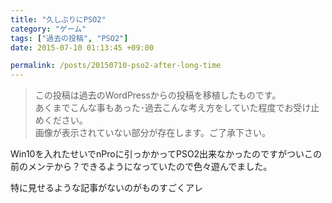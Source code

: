 ```yaml
---
title: "久しぶりにPSO2"
category: "ゲーム"
tags: ["過去の投稿", "PSO2"]
date: 2015-07-10 01:13:45 +09:00

permalink: /posts/20150710-pso2-after-long-time
---
```


> この投稿は過去のWordPressからの投稿を移植したものです。  
> あくまでこんな事もあった･過去こんな考え方をしていた程度でお受け止めください。  
> 画像が表示されていない部分が存在します。ご了承下さい。

Win10を入れたせいでnProに引っかかってPSO2出来なかったのですがついこの前のメンテから？できるようになっていたので色々遊んでました。

特に見せるような記事がないのがものすごくアレ
